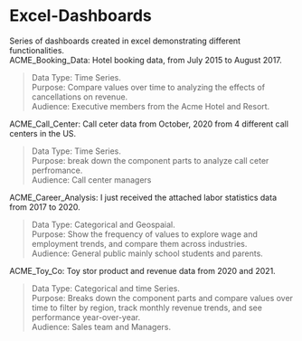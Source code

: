 # Excel-Dashboards
Series of dashboards created in excel demonstrating different functionalities.<br />
ACME_Booking_Data: Hotel booking data, from July 2015 to August 2017.<br />
> Data Type: Time Series.<br />
> Purpose: Compare values over time to analyzing the effects of cancellations on revenue.<br />
> Audience: Executive members from the Acme Hotel and Resort.<br />

ACME_Call_Center: Call ceter data from October, 2020 from 4 different call centers in the US.<br />
> Data Type: Time Series.<br />
> Purpose: break down the component parts to analyze call ceter perfromance.<br />
> Audience: Call center managers

ACME_Career_Analysis: I just received the attached labor statistics data from 2017 to 2020.<br />
> Data Type: Categorical and Geospaial.<br />
> Purpose: Show the frequency of values to explore wage and employment trends, and compare them across industries.<br />
> Audience: General public mainly school students and parents.<br />

ACME_Toy_Co: Toy stor product and revenue data from 2020 and 2021.<br />
> Data Type: Categorical and time Series.<br />
> Purpose: Breaks down the component parts and compare values over time to filter by region, track monthly revenue trends, and see performance year-over-year.<br />
> Audience: Sales team and Managers.<br />
